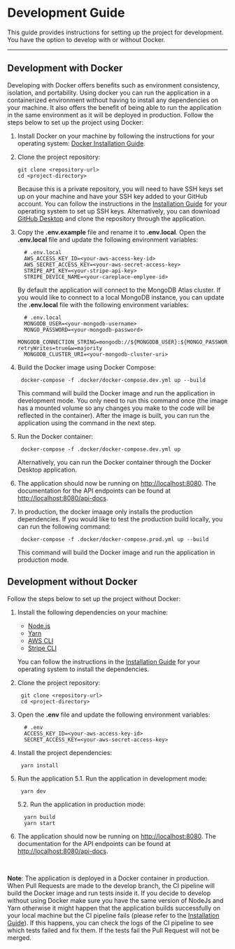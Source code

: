 # Development Guide

This guide provides instructions for setting up the project for development. You have the option to develop with or without Docker.

---

## Development with Docker

Developing with Docker offers benefits such as environment consistency, isolation, and portability.
Using docker you can run the application in a containerized environment without having to install any dependencies on your machine. It also offers the benefit of being able to run the application in the same environment as it will be deployed in production.
Follow the steps below to set up the project using Docker:

1. Install Docker on your machine by following the instructions for your operating system: [Docker Installation Guide](https://docs.docker.com/get-docker/).

2. Clone the project repository:

   ```shell
   git clone <repository-url>
   cd <project-directory>
   ```

   Because this is a private repository, you will need to have SSH keys set up on your machine and have your SSH key added to your GitHub account. You can follow the instructions in the [Installation Guide](./INSTALLATION.md) for your operating system to set up SSH keys.
   Alternatively, you can download [GitHub Desktop](https://desktop.github.com/) and clone the repository through the application.

3. Copy the **.env.example** file and rename it to **.env.local**. Open the **.env.local** file and update the following environment variables:

   ```shell
     # .env.local
     AWS_ACCESS_KEY_ID=<your-aws-access-key-id>
     AWS_SECRET_ACCESS_KEY=<your-aws-secret-access-key>
     STRIPE_API_KEY=<your-stripe-api-key>
     STRIPE_DEVICE_NAME=<your-careplace-emplyee-id>
   ```

   By default the application will connect to the MongoDB Atlas cluster.
   If you would like to connect to a local MongoDB instance, you can update the **.env.local** file with the following environment variables:

   ```shell
     # .env.local
     MONGODB_USER=<your-mongodb-username>
     MONGO_PASSWORD=<your-mongodb-password>
     MONGODB_CONNECTION_STRING=mongodb://${MONGODB_USER}:${MONGO_PASSWORD}@${MONGO_HOST}:${MONGO_PORT}/${MONGO_DB_NAME}?retryWrites=true&w=majority
     MONGODB_CLUSTER_URI=<your-mongodb-cluster-uri>
   ```

4. Build the Docker image using Docker Compose:

   ```shell
    docker-compose -f .docker/docker-compose.dev.yml up --build
   ```

   This command will build the Docker image and run the application in development mode.
   You only need to run this command once (the image has a mounted volume so any changes you make to the code will be reflected in the container).
   After the image is built, you can run the application using the command in the next step.

5. Run the Docker container:

   ```shell
    docker-compose -f .docker/docker-compose.dev.yml up
   ```

   Alternatively, you can run the Docker container through the Docker Desktop application.

6. The application should now be running on [http://localhost:8080](http://localhost:8080). The documentation for the API endpoints can be found at [http://localhost:8080/api-docs](http://localhost:8080/api-docs).

7. In production, the docker imaage only installs the production dependencies. If you would like to test the production build locally, you can run the following command:

   ```shell
    docker-compose -f .docker/docker-compose.prod.yml up --build
   ```

   This command will build the Docker image and run the application in production mode.

## Development without Docker

Follow the steps below to set up the project without Docker:

1. Install the following dependencies on your machine:

   - [Node.js](https://nodejs.org/en/download/)
   - [Yarn](https://classic.yarnpkg.com/en/docs/install)
   - [AWS CLI](https://docs.aws.amazon.com/cli/latest/userguide/install-cliv2.html)
   - [Stripe CLI](https://stripe.com/docs/stripe-cli#install)

   You can follow the instructions in the [Installation Guide](./INSTALLATION.md) for your operating system to install the dependencies.

2. Clone the project repository:

   ```shell
    git clone <repository-url>
    cd <project-directory>
   ```

3. Open the **.env** file and update the following environment variables:

   ```shell
     # .env
     ACCESS_KEY_ID=<your-aws-access-key-id>
     SECRET_ACCESS_KEY=<your-aws-secret-access-key>
   ```

4. Install the project dependencies:

   ```shell
    yarn install
   ```

5. Run the application
   5.1. Run the application in development mode:

   ```shell
    yarn dev
   ```

   5.2. Run the application in production mode:

   ```shell
     yarn build
     yarn start
   ```

6. The application should now be running on [http://localhost:8080](http://localhost:8080). The documentation for the API endpoints can be found at [http://localhost:8080/api-docs](http://localhost:8080/api-docs).

<br />

**Note**:
The application is deployed in a Docker container in production. When Pull Requests are made to the develop branch, the CI pipeline will build the Docker image and run tests inside it. If you decide to develop without using Docker make sure you have the same version of NodeJs and Yarn otherwise it might happen that the application builds successfully on your local machine but the CI pipeline fails (please refer to the [Installation Guide](./INSTALLATION.md)). If this happens, you can check the logs of the CI pipeline to see which tests failed and fix them. If the tests fail the Pull Request will not be merged.
